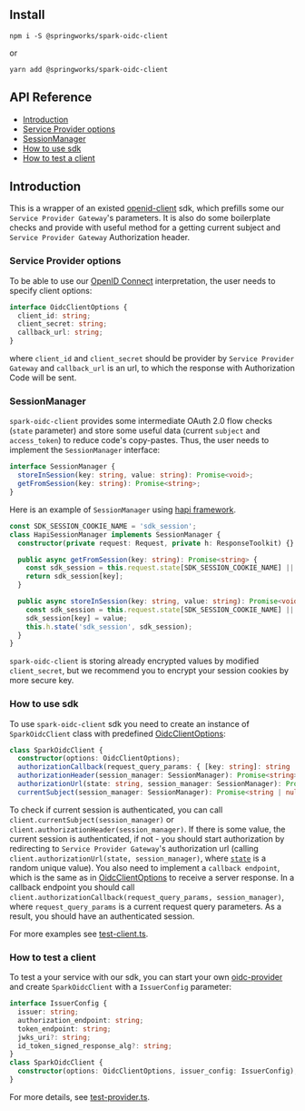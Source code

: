 ## Install

```
npm i -S @springworks/spark-oidc-client
```
or
```
yarn add @springworks/spark-oidc-client
```

## API Reference
* [Introduction](#introduction)
* [Service Provider options](#oidc-client-options )
* [SessionManager](#session-manager)
* [How to use sdk](#spark-oidc-client)
* [How to test a client](#test-with-spark-oidc-client)


## Introduction

This is a wrapper of an existed [openid-client](https://www.npmjs.com/package/openid-client) sdk, which prefills some our `Service Provider Gateway`'s parameters.
It is also do some boilerplate checks and provide with useful method for a getting current subject and `Service Provider Gateway` Authorization header.

### Service Provider options

To be able to use our [OpenID Connect](https://openid.net/connect/) interpretation, the user needs to specify client options:
```typescript
interface OidcClientOptions {
  client_id: string;
  client_secret: string;
  callback_url: string;
}
```

where `client_id` and `client_secret` should be provider by `Service Provider Gateway` and `callback_url` is an url, to which the response with Authorization Code will be sent.

### SessionManager

`spark-oidc-client` provides some intermediate OAuth 2.0 flow checks (`state` parameter) and store some useful data (current `subject` and `access_token`) to reduce code's copy-pastes.
Thus, the user needs to implement the `SessionManager` interface:

```typescript
interface SessionManager {
  storeInSession(key: string, value: string): Promise<void>;
  getFromSession(key: string): Promise<string>;
}
```

Here is an example of `SessionManager` using [hapi framework](https://hapijs.com/).

```typescript
const SDK_SESSION_COOKIE_NAME = 'sdk_session';
class HapiSessionManager implements SessionManager {
  constructor(private request: Request, private h: ResponseToolkit) {}

  public async getFromSession(key: string): Promise<string> {
    const sdk_session = this.request.state[SDK_SESSION_COOKIE_NAME] || {};
    return sdk_session[key];
  }

  public async storeInSession(key: string, value: string): Promise<void> {
    const sdk_session = this.request.state[SDK_SESSION_COOKIE_NAME] || {};
    sdk_session[key] = value;
    this.h.state('sdk_session', sdk_session);
  }
}
```

`spark-oidc-client` is storing already encrypted values by modified `client_secret`, but we recommend you to encrypt your session cookies by more secure key.

### How to use sdk

To use `spark-oidc-client` sdk you need to create an instance of `SparkOidcClient` class with predefined [OidcClientOptions](#oidc_client_options):
```typescript
class SparkOidcClient {
  constructor(options: OidcClientOptions);
  authorizationCallback(request_query_params: { [key: string]: string | string[] }, session_manager: SessionManager): Promise<{ subject: string; access_token: string }>;
  authorizationHeader(session_manager: SessionManager): Promise<string>;
  authorizationUrl(state: string, session_manager: SessionManager): Promise<string>;
  currentSubject(session_manager: SessionManager): Promise<string | null>;
```

To check if current session is authenticated, you can call `client.currentSubject(session_manager)` or `client.authorizationHeader(session_manager)`.
If there is some value, the current session is authenticated, if not - you should start authorization by redirecting to `Service Provider Gateway`'s authorization url
(calling `client.authorizationUrl(state, session_manager)`, where [`state`](https://openid.net/specs/openid-connect-core-1_0.html#AuthRequest) is a random unique value).
You also need to implement a `callback endpoint`, which is the same as in [OidcClientOptions](#oidc_client_options) to receive a server response. 
In a callback endpoint you should call `client.authorizationCallback(request_query_params, session_manager)`, where `request_query_params` is a current request query parameters. 
As a result, you should have an authenticated session.

For more examples see [test-client.ts](./test/test-client.ts).

### How to test a client

To test a your service with our sdk, you can start your own [oidc-provider](https://www.npmjs.com/package/oidc-provider) and create `SparkOidcClient` with a `IssuerConfig` parameter:

```typescript
interface IssuerConfig {
  issuer: string;
  authorization_endpoint: string;
  token_endpoint: string;
  jwks_uri?: string;
  id_token_signed_response_alg?: string;
}
class SparkOidcClient {
  constructor(options: OidcClientOptions, issuer_config: IssuerConfig);
}
```

For more details, see [test-provider.ts](./test/test-provider.ts).
